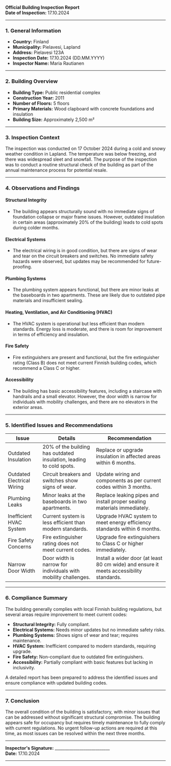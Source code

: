 

**Official Building Inspection Report**  
**Date of Inspection:** 17.10.2024  

---

### **1. General Information**  
- **Country:** Finland  
- **Municipality:** Pielavesi, Lapland  
- **Address:** Pielavesi 123A  
- **Inspection Date:** 17.10.2024 (DD.MM.YYYY)  
- **Inspector Name:** Maria Rautianen  

---

### **2. Building Overview**  
- **Building Type:** Public residential complex  
- **Construction Year:** 2011  
- **Number of Floors:** 5 floors  
- **Primary Materials:** Wood clapboard with concrete foundations and insulation  
- **Building Size:** Approximately 2,500 m²  

---

### **3. Inspection Context**  
The inspection was conducted on 17 October 2024 during a cold and snowy weather condition in Lapland. The temperature was below freezing, and there was widespread sleet and snowfall. The purpose of the inspection was to conduct a routine structural check of the building as part of the annual maintenance process for potential resale.

---

### **4. Observations and Findings**  

#### **Structural Integrity**  
- The building appears structurally sound with no immediate signs of foundation collapse or major frame issues. However, outdated insulation in certain areas (approximately 20% of the building) leads to cold spots during colder months.  

#### **Electrical Systems**  
- The electrical wiring is in good condition, but there are signs of wear and tear on the circuit breakers and switches. No immediate safety hazards were observed, but updates may be recommended for future-proofing.  

#### **Plumbing Systems**  
- The plumbing system appears functional, but there are minor leaks at the baseboards in two apartments. These are likely due to outdated pipe materials and insufficient sealing.  

#### **Heating, Ventilation, and Air Conditioning (HVAC)**  
- The HVAC system is operational but less efficient than modern standards. Energy loss is moderate, and there is room for improvement in terms of efficiency and insulation.  

#### **Fire Safety**  
- Fire extinguishers are present and functional, but the fire extinguisher rating (Class B) does not meet current Finnish building codes, which recommend a Class C or higher.  

#### **Accessibility**  
- The building has basic accessibility features, including a staircase with handrails and a small elevator. However, the door width is narrow for individuals with mobility challenges, and there are no elevators in the exterior areas.  

---

### **5. Identified Issues and Recommendations**  

| **Issue**                                      | **Details**                                                                 | **Recommendation**                                                                 |
|-------------------------------------------------|-----------------------------------------------------------------------------|-----------------------------------------------------------------------------------|
| Outdated Insulation                           | 20% of the building has outdated insulation, leading to cold spots.           | Replace or upgrade insulation in affected areas within 6 months.                  |
| Outdated Electrical Wiring                      | Circuit breakers and switches show signs of wear.                            | Update wiring and components as per current codes within 3 months.                |
| Plumbing Leaks                                  | Minor leaks at the baseboards in two apartments.                           | Replace leaking pipes and install proper sealing materials immediately.            |
| Inefficient HVAC System                         | Current system is less efficient than modern standards.                     | Upgrade HVAC system to meet energy efficiency standards within 6 months.          |
| Fire Safety Concerns                           | Fire extinguisher rating does not meet current codes.                        | Upgrade fire extinguishers to Class C or higher immediately.                     |
| Narrow Door Width                              | Door width is narrow for individuals with mobility challenges.              | Install a wider door (at least 80 cm wide) and ensure it meets accessibility standards. |

---

### **6. Compliance Summary**  
The building generally complies with local Finnish building regulations, but several areas require improvement to meet current codes:  

- **Structural Integrity:** Fully compliant.  
- **Electrical Systems:** Needs minor updates but no immediate safety risks.  
- **Plumbing Systems:** Shows signs of wear and tear; requires maintenance.  
- **HVAC System:** Inefficient compared to modern standards, requiring upgrade.  
- **Fire Safety:** Non-compliant due to outdated fire extinguishers.  
- **Accessibility:** Partially compliant with basic features but lacking in inclusivity.  

A detailed report has been prepared to address the identified issues and ensure compliance with updated building codes.

---

### **7. Conclusion**  
The overall condition of the building is satisfactory, with minor issues that can be addressed without significant structural compromise. The building appears safe for occupancy but requires timely maintenance to fully comply with current regulations. No urgent follow-up actions are required at this time, as most issues can be resolved within the next three months.

---

**Inspector's Signature:** ___________________________  
**Date:** 17.10.2024  

---